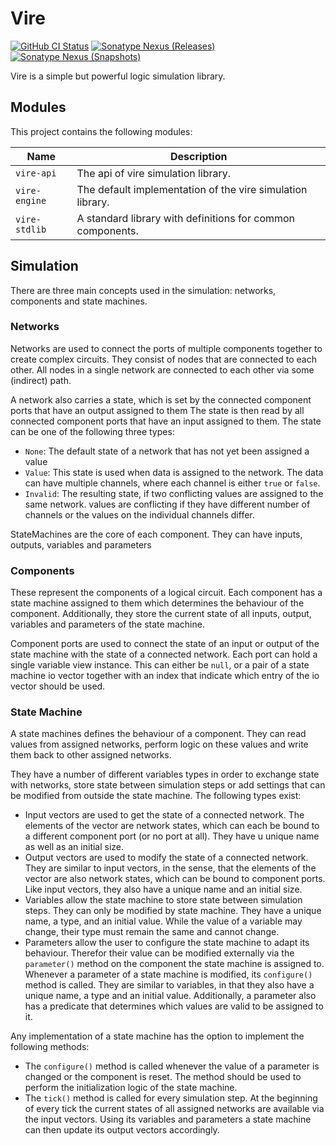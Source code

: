 # Vire

[![GitHub CI Status](https://img.shields.io/github/actions/workflow/status/voxelpi/vire/ci.yml?branch=main&label=CI&style=for-the-badge)]()
[![Sonatype Nexus (Releases)](https://img.shields.io/nexus/r/net.voxelpi.vire/vire-api?server=https%3A%2F%2Frepo.voxelpi.net&nexusVersion=3&style=for-the-badge&label=stable&color=blue)]()
[![Sonatype Nexus (Snapshots)](https://img.shields.io/nexus/s/net.voxelpi.vire/vire-api?server=https%3A%2F%2Frepo.voxelpi.net&nexusVersion=3&style=for-the-badge&label=dev)]()

Vire is a simple but powerful logic simulation library.

## Modules

This project contains the following modules:

| Name          | Description                                                |
|---------------|------------------------------------------------------------|
| `vire-api`    | The api of vire simulation library.                        |
| `vire-engine` | The default implementation of the vire simulation library. |
| `vire-stdlib` | A standard library with definitions for common components. |

## Simulation

There are three main concepts used in the simulation: networks, components and state machines.

### Networks

Networks are used to connect the ports of multiple components together to create complex circuits.
They consist of nodes that are connected to each other. 
All nodes in a single network are connected to each other via some (indirect) path.

A network also carries a state, which is set by the connected component ports 
that have an output assigned to them
The state is then read by all connected component ports that have an input assigned to them.
The state can be one of the following three types:
- `None`: The default state of a network that has not yet been assigned a value
- `Value`: This state is used when data is assigned to the network. 
The data can have multiple channels, where each channel is either `true` or `false`.
- `Invalid`: The resulting state, if two conflicting values are assigned to the same network.
values are conflicting if they have different number of channels or the values on the individual channels differ.

StateMachines are the core of each component. They can have inputs, outputs, variables and parameters 

### Components

These represent the components of a logical circuit. 
Each component has a state machine assigned to them which determines the behaviour of the component.
Additionally, they store the current state of all inputs, output, variables and parameters of the state machine.

Component ports are used to connect the state of an input or output of the state machine with the state of a connected network.
Each port can hold a single variable view instance. This can either be `null`, 
or a pair of a state machine io vector together with an index that indicate which entry of the io vector should be used.

### State Machine

A state machines defines the behaviour of a component. They can read values from assigned networks,
perform logic on these values and write them back to other assigned networks.

They have a number of different variables types in order to exchange state with networks, 
store state between simulation steps or add settings that can be modified from outside the state machine.
The following types exist:

- Input vectors are used to get the state of a connected network.
The elements of the vector are network states, which can each be bound to a different component port (or no port at all).
They have u unique name as well as an initial size. 
- Output vectors are used to modify the state of a connected network.
They are similar to input vectors, in the sense, that the elements of the vector are also network states,
which can be bound to component ports.
Like input vectors, they also have a unique name and an initial size.
- Variables allow the state machine to store state between simulation steps.
They can only be modified by state machine.
They have a unique name, a type, and an initial value.
While the value of a variable may change, their type must remain the same and cannot change.
- Parameters allow the user to configure the state machine to adapt its behaviour.
Therefor their value can be modified externally via the `parameter()` method on the component the state machine is assigned to.
Whenever a parameter of a state machine is modified, its `configure()` method is called.
They are similar to variables, in that they also have a unique name, a type and an initial value.
Additionally, a parameter also has a predicate that determines which values are valid to be assigned to it.

Any implementation of a state machine has the option to implement the following methods:
- The `configure()` method is called whenever the value of a parameter is changed or the component is reset.
The method should be used to perform the initialization logic of the state machine.
- The `tick()` method is called for every simulation step. 
At the beginning of every tick the current states of all assigned networks are available via the input vectors.
Using its variables and parameters a state machine can then update its output vectors accordingly.
